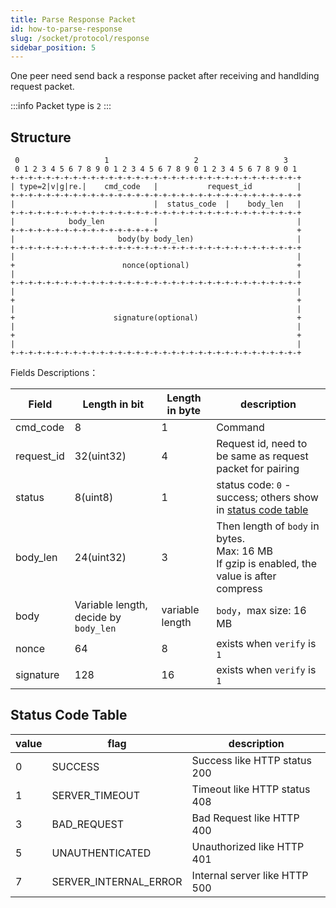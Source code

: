 ```yaml
---
title: Parse Response Packet
id: how-to-parse-response
slug: /socket/protocol/response
sidebar_position: 5
---
```


One peer need send back a response packet after receiving and handlding request packet.

:::info
Packet type is `2`
:::

## Structure

```
 0                   1                   2                   3
 0 1 2 3 4 5 6 7 8 9 0 1 2 3 4 5 6 7 8 9 0 1 2 3 4 5 6 7 8 9 0 1
+-+-+-+-+-+-+-+-+-+-+-+-+-+-+-+-+-+-+-+-+-+-+-+-+-+-+-+-+-+-+-+-+
| type=2|v|g|re.|    cmd_code   |           request_id          |
+-+-+-+-+-+-+-+-+-+-+-+-+-+-+-+-+-+-+-+-+-+-+-+-+-+-+-+-+-+-+-+-+
|                               |  status_code  |    body_len   |
+-+-+-+-+-+-+-+-+-+-+-+-+-+-+-+-+-+-+-+-+-+-+-+-+-+-+-+-+-+-+-+-+
|            body_len           |                               |
+-+-+-+-+-+-+-+-+-+-+-+-+-+-+-+-+                               +
|                       body(by body_len)                       |
+-+-+-+-+-+-+-+-+-+-+-+-+-+-+-+-+-+-+-+-+-+-+-+-+-+-+-+-+-+-+-+-+
|                                                               |
+                        nonce(optional)                        +
|                                                               |
+-+-+-+-+-+-+-+-+-+-+-+-+-+-+-+-+-+-+-+-+-+-+-+-+-+-+-+-+-+-+-+-+
|                                                               |
+                                                               +
|                                                               |
+                      signature(optional)                      +
|                                                               |
+                                                               +
|                                                               |
+-+-+-+-+-+-+-+-+-+-+-+-+-+-+-+-+-+-+-+-+-+-+-+-+-+-+-+-+-+-+-+-+
```

Fields Descriptions：

| Field      | Length in bit                         | Length in byte  | description                                                                                           |
| ---------- | ------------------------------------- | --------------- | ----------------------------------------------------------------------------------------------------- |
| cmd_code   | 8                                     | 1               | Command                                                                                               |
| request_id | 32(uint32)                            | 4               | Request id, need to be same as request packet for pairing                                             |
| status     | 8(uint8)                              | 1               | status code: `0` - success; others show in [status code table](#status-code-table)                    |
| body_len   | 24(uint32)                            | 3               | Then length of `body` in bytes. <br/> Max: 16 MB<br/> If gzip is enabled, the value is after compress |
| body       | Variable length, decide by `body_len` | variable length | `body`，max size: 16 MB                                                                               |
| nonce      | 64                                    | 8               | exists when `verify` is `1`                                                                           |
| signature  | 128                                   | 16              | exists when `verify` is `1`                                                                           |

## Status Code Table

| value | flag                  | description                   |
| ----- | --------------------- | ----------------------------- |
| 0     | SUCCESS               | Success like HTTP status 200  |
| 1     | SERVER_TIMEOUT        | Timeout like HTTP status 408  |
| 3     | BAD_REQUEST           | Bad Request like HTTP 400     |
| 5     | UNAUTHENTICATED       | Unauthorized like HTTP 401    |
| 7     | SERVER_INTERNAL_ERROR | Internal server like HTTP 500 |

